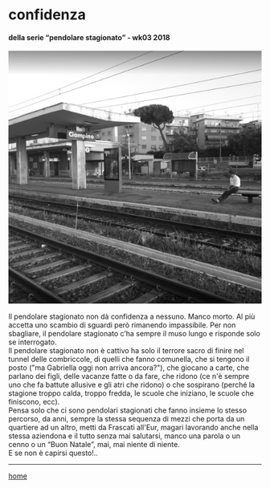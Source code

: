# confidenza

#### della serie “pendolare stagionato” - wk03 2018  
![](/interarete088.png "Ciampino - mestizia del mattino")   

Il pendolare stagionato non dà confidenza a nessuno. Manco morto. Al più accetta uno scambio di sguardi però rimanendo impassibile. Per non sbagliare, il pendolare stagionato c’ha sempre il muso lungo e risponde solo se interrogato.  
Il pendolare stagionato non è cattivo ha solo il terrore sacro di finire nel tunnel delle combriccole, di quelli che fanno comunella, che si tengono il posto ("ma Gabriella oggi non arriva ancora?"), che giocano a carte, che parlano dei figli, delle vacanze fatte o da fare, che ridono (ce n'è sempre uno che fa battute allusive e gli atri che ridono) o che sospirano  (perché la stagione troppo calda, troppo fredda, le scuole che iniziano, le scuole che finiscono, ecc).  
Pensa solo che ci sono pendolari stagionati che fanno insieme lo stesso percorso, da anni, sempre la stessa sequenza di mezzi che porta da un quartiere ad un altro, metti da Frascati all'Eur, magari lavorando anche nella stessa aziendona e il tutto senza mai salutarsi, manco una parola o un cenno o un “Buon Natale”, mai, mai niente di niente.  
E se non è capirsi questo!..  

---  
[home](/interarete.md) 

